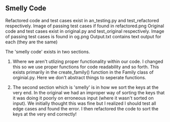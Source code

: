 ## Smelly Code

Refactored code and test cases exist in an_testing.py and test_refactored respectively. Image of passing test cases if found in refactored.png
Original code and test cases exist in original.py and test_original respectively. Image of passing test cases is found in og.png
Output.txt contains text output for each (they are the same)



The 'smelly code' exists in two sections. 

1) Where we aren't utlizing proper functionality within our code. I changed this so we use proper functions for code readability and so forth. This exists primarily in the create_family() function in the Family class of orginial.py. Here we don't abstract things to seperate functions.

2) The second section which is 'smelly' is in how we sort the keys at the very end. In the original we had an improper way of sorting the keys that it was doing it poorly on erroneous input (where it wasn't sorted on input). We initially thought this was fine but I realized I should test all edge cases and found the error. I then refactored the code to sort the keys at the very end correctly!